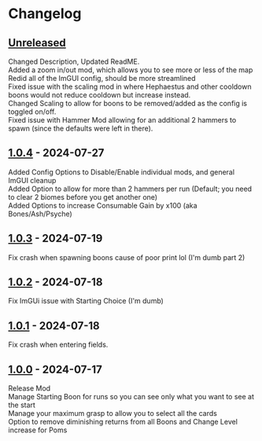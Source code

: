 # Changelog

## [Unreleased]

Changed Description, Updated ReadME. <br>
Added a zoom in/out mod, which allows you to see more or less of the map <br>
Redid all of the ImGUI config, should be more streamlined <br> 
Fixed issue with the scaling mod in where Hephaestus and other cooldown boons would not reduce cooldown but increase instead. <br>
Changed Scaling to allow for boons to be removed/added as the config is toggled on/off.<br>
Fixed issue with Hammer Mod allowing for an additional 2 hammers to spawn (since the defaults were left in there).

## [1.0.4] - 2024-07-27

Added Config Options to Disable/Enable individual mods, and general ImGUI cleanup <br>
Added Option to allow for more than 2 hammers per run (Default; you need to clear 2 biomes before you get another one)<br>
Added Options to increase Consumable Gain by x100 (aka Bones/Ash/Psyche)

## [1.0.3] - 2024-07-19

Fix crash when spawning boons cause of poor print lol (I'm dumb part 2)

## [1.0.2] - 2024-07-18

Fix ImGUi issue with Starting Choice (I'm dumb)

## [1.0.1] - 2024-07-18

Fix crash when entering fields.<br>

## [1.0.0] - 2024-07-17

Release Mod<br>
Manage Starting Boon for runs so you can see only what you want to see at the start<br>
Manage your maximum grasp to allow you to select all the cards<br>
Option to remove diminishing returns from all Boons and Change Level increase for Poms

[unreleased]: https://github.com/zanncdwbl/zannc-Generalist/compare/1.0.4...HEAD
[1.0.4]: https://github.com/zanncdwbl/zannc-Generalist/compare/1.0.3...1.0.4
[1.0.3]: https://github.com/zanncdwbl/zannc-Generalist/compare/1.0.2...1.0.3
[1.0.2]: https://github.com/zanncdwbl/zannc-Generalist/compare/1.0.1...1.0.2
[1.0.1]: https://github.com/zanncdwbl/zannc-Generalist/compare/1.0.0...1.0.1
[1.0.0]: https://github.com/zanncdwbl/zannc-Generalist/compare/6c9b83379eee4cde1ee66f1f5c46a82f3c700e59...1.0.0
